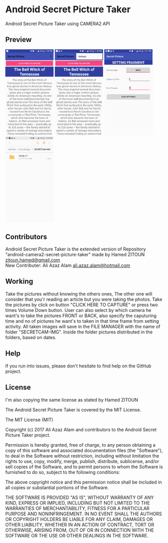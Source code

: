 # Android Secret Picture Taker
Android Secret Picture Taker using CAMERA2 API
## Preview
<img src="images/1.png" alt="Main Activity" width="30%">
<img src="images/2.png" alt="Setting Option" width="30%">
<img src="images/3.png" alt="Setting Tab" width="30%">
<img src="images/4.png" alt="File Manager folder" width="30%">

## Contributors

Android Secret Picture Taker is the extended version of Repository "android-camera2-secret-picture-taker" made by Hamed ZITOUN <zitoun.hamed@gmail.com>
<br>New Contributer: Ali Azaz Alam <ali.azaz.alam@hotmail.com>

## Working

Take the pictures without knowing the others ones, The other one will consider that you'r reading an article but you were taking the photos. Take the pictures by click on button "CLICK HERE TO CAPTURE" or press two times Volume Down button. User can also select by which camera he want's to take the pictures FRONT or BACK, also specify the caputuring time and no of pictures he want's to taken in that time frame from setting activity. All taken images will save in the FILE MANAGER with the name of folder "SECRETCAM-IMG". Inside the folder pictures distributed in the folders, based on dates.

## Help

If you run into issues, please don't hesitate to find help on the GitHub project.

## License

I'm also copying the same license as stated by Hamed ZITOUN

The Android Secret Picture Taker is covered by the MIT License.

The MIT License (MIT)

Copyright (c) 2017 Ali Azaz Alam and contributors to the Android Secret Picture Taker project.

Permission is hereby granted, free of charge, to any person obtaining a copy of this software and associated documentation files (the "Software"), to deal in the Software without restriction, including without limitation the rights to use, copy, modify, merge, publish, distribute, sublicense, and/or sell copies of the Software, and to permit persons to whom the Software is furnished to do so, subject to the following conditions:

The above copyright notice and this permission notice shall be included in all copies or substantial portions of the Software.

THE SOFTWARE IS PROVIDED "AS IS", WITHOUT WARRANTY OF ANY KIND, EXPRESS OR IMPLIED, INCLUDING BUT NOT LIMITED TO THE WARRANTIES OF MERCHANTABILITY, FITNESS FOR A PARTICULAR PURPOSE AND NONINFRINGEMENT. IN NO EVENT SHALL THE AUTHORS OR COPYRIGHT HOLDERS BE LIABLE FOR ANY CLAIM, DAMAGES OR OTHER LIABILITY, WHETHER IN AN ACTION OF CONTRACT, TORT OR OTHERWISE, ARISING FROM, OUT OF OR IN CONNECTION WITH THE SOFTWARE OR THE USE OR OTHER DEALINGS IN THE SOFTWARE.

